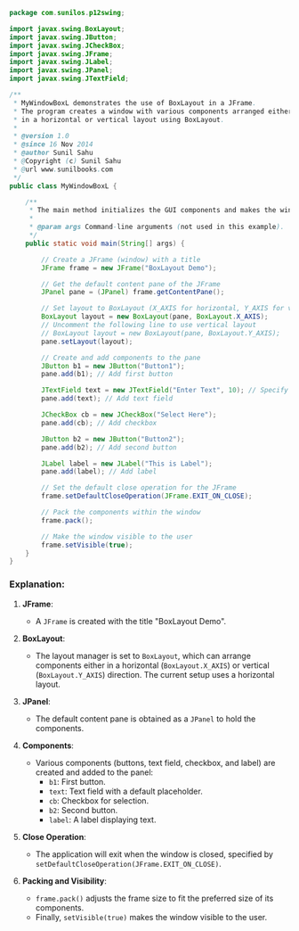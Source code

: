 ```java
package com.sunilos.p12swing;

import javax.swing.BoxLayout;
import javax.swing.JButton;
import javax.swing.JCheckBox;
import javax.swing.JFrame;
import javax.swing.JLabel;
import javax.swing.JPanel;
import javax.swing.JTextField;

/**
 * MyWindowBoxL demonstrates the use of BoxLayout in a JFrame.
 * The program creates a window with various components arranged either 
 * in a horizontal or vertical layout using BoxLayout.
 * 
 * @version 1.0
 * @since 16 Nov 2014
 * @author Sunil Sahu
 * @Copyright (c) Sunil Sahu
 * @url www.sunilbooks.com
 */
public class MyWindowBoxL {

    /**
     * The main method initializes the GUI components and makes the window visible.
     * 
     * @param args Command-line arguments (not used in this example).
     */
    public static void main(String[] args) {

        // Create a JFrame (window) with a title
        JFrame frame = new JFrame("BoxLayout Demo");

        // Get the default content pane of the JFrame
        JPanel pane = (JPanel) frame.getContentPane();

        // Set layout to BoxLayout (X_AXIS for horizontal, Y_AXIS for vertical)
        BoxLayout layout = new BoxLayout(pane, BoxLayout.X_AXIS);
        // Uncomment the following line to use vertical layout
        // BoxLayout layout = new BoxLayout(pane, BoxLayout.Y_AXIS);
        pane.setLayout(layout);

        // Create and add components to the pane
        JButton b1 = new JButton("Button1");
        pane.add(b1); // Add first button

        JTextField text = new JTextField("Enter Text", 10); // Specify width of text field
        pane.add(text); // Add text field

        JCheckBox cb = new JCheckBox("Select Here");
        pane.add(cb); // Add checkbox

        JButton b2 = new JButton("Button2");
        pane.add(b2); // Add second button

        JLabel label = new JLabel("This is Label");
        pane.add(label); // Add label

        // Set the default close operation for the JFrame
        frame.setDefaultCloseOperation(JFrame.EXIT_ON_CLOSE);

        // Pack the components within the window
        frame.pack();

        // Make the window visible to the user
        frame.setVisible(true);
    }
}
```

### Explanation:
1. **JFrame**:
   - A `JFrame` is created with the title "BoxLayout Demo".

2. **BoxLayout**:
   - The layout manager is set to `BoxLayout`, which can arrange components either in a horizontal (`BoxLayout.X_AXIS`) or vertical (`BoxLayout.Y_AXIS`) direction. The current setup uses a horizontal layout.

3. **JPanel**:
   - The default content pane is obtained as a `JPanel` to hold the components.

4. **Components**:
   - Various components (buttons, text field, checkbox, and label) are created and added to the panel:
     - `b1`: First button.
     - `text`: Text field with a default placeholder.
     - `cb`: Checkbox for selection.
     - `b2`: Second button.
     - `label`: A label displaying text.

5. **Close Operation**:
   - The application will exit when the window is closed, specified by `setDefaultCloseOperation(JFrame.EXIT_ON_CLOSE)`.

6. **Packing and Visibility**:
   - `frame.pack()` adjusts the frame size to fit the preferred size of its components.
   - Finally, `setVisible(true)` makes the window visible to the user.
